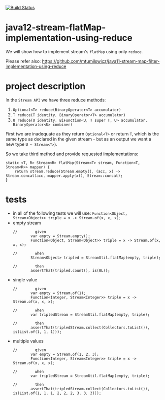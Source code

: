 [![Build Status](https://travis-ci.com/mtumilowicz/java12-stream-flatMap-implementation-using-reduce.svg?branch=master)](https://travis-ci.com/mtumilowicz/java12-stream-flatMap-implementation-using-reduce)
# java12-stream-flatMap-implementation-using-reduce

We will show how to implement stream's `flatMap` using only `reduce`.

Please refer also: https://github.com/mtumilowicz/java11-stream-map-filter-implementation-using-reduce

# project description
In the `Stream API` we have three reduce methods:
1. `Optional<T> reduce(BinaryOperator<T> accumulator)`
1. `T reduce(T identity, BinaryOperator<T> accumulator)`
1. `U reduce(U identity,
            BiFunction<U, ? super T, U> accumulator,
            BinaryOperator<U> combiner)`
                    
First two are inadequate as they return `Optional<T>` or
return `T`, which is the same type as declared in the given stream - but as an output we want a new type `U ~ Stream<T>`).

So we take third method and provide requested implementations:
```
static <T, R> Stream<R> flatMap(Stream<T> stream, Function<T, Stream<R>> mapper) {
    return stream.reduce(Stream.empty(), (acc, x) -> Stream.concat(acc, mapper.apply(x)), Stream::concat);
}
```

# tests
* in all of the following tests we will use: `Function<Object, Stream<Object>> triple = x -> Stream.of(x, x, x);`
* empty stream
    ```
    //        given
            var empty = Stream.empty();
            Function<Object, Stream<Object>> triple = x -> Stream.of(x, x, x);
    
    //        when
            Stream<Object> tripled = StreamUtil.flatMap(empty, triple);
    
    //        then
            assertThat(tripled.count(), is(0L));
    ```
* single value
    ```
    //        given
            var empty = Stream.of(1);
            Function<Integer, Stream<Integer>> triple = x -> Stream.of(x, x, x);
    
    //        when
            var tripledStream = StreamUtil.flatMap(empty, triple);
    
    //        then
            assertThat(tripledStream.collect(Collectors.toList()), is(List.of(1, 1, 1)));
    ```
* multiple values
    ```
    //        given
            var empty = Stream.of(1, 2, 3);
            Function<Integer, Stream<Integer>> triple = x -> Stream.of(x, x, x);
    
    //        when
            var tripledStream = StreamUtil.flatMap(empty, triple);
    
    //        then
            assertThat(tripledStream.collect(Collectors.toList()), is(List.of(1, 1, 1, 2, 2, 2, 3, 3, 3)));
    ```